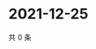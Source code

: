# 2021-12-25

共 0 条

<!-- BEGIN WEIBO -->
<!-- 最后更新时间 Sat Dec 25 2021 23:11:47 GMT+0800 (China Standard Time) -->

<!-- END WEIBO -->
